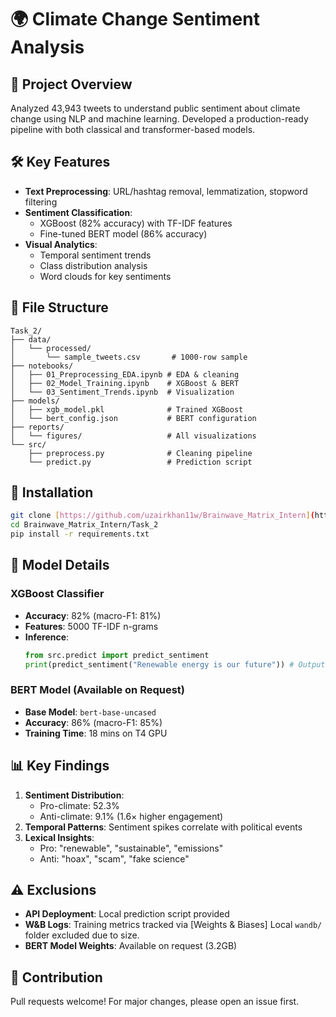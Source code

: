 # 🌍 Climate Change Sentiment Analysis

## 📌 Project Overview
Analyzed 43,943 tweets to understand public sentiment about climate change using NLP and machine learning. Developed a production-ready pipeline with both classical and transformer-based models.

## 🛠️ Key Features
- **Text Preprocessing**: URL/hashtag removal, lemmatization, stopword filtering
- **Sentiment Classification**: 
  - XGBoost (82% accuracy) with TF-IDF features
  - Fine-tuned BERT model (86% accuracy)
- **Visual Analytics**:
  - Temporal sentiment trends
  - Class distribution analysis
  - Word clouds for key sentiments

## 📂 File Structure
```
Task_2/
├── data/
│   └── processed/
│       └── sample_tweets.csv       # 1000-row sample
├── notebooks/
│   ├── 01_Preprocessing_EDA.ipynb # EDA & cleaning
│   ├── 02_Model_Training.ipynb    # XGBoost & BERT
│   └── 03_Sentiment_Trends.ipynb  # Visualization
├── models/
│   ├── xgb_model.pkl              # Trained XGBoost
│   └── bert_config.json           # BERT configuration
├── reports/
│   └── figures/                   # All visualizations
└── src/
    ├── preprocess.py              # Cleaning pipeline
    └── predict.py                 # Prediction script
```

## 🚀 Installation
```bash
git clone [https://github.com/uzairkhan11w/Brainwave_Matrix_Intern](https://github.com/Uzairkhan11w/Brainwave_Matrix_Intern/edit/main/Task2)
cd Brainwave_Matrix_Intern/Task_2
pip install -r requirements.txt
```

## 🧠 Model Details
### XGBoost Classifier
- **Accuracy**: 82% (macro-F1: 81%)
- **Features**: 5000 TF-IDF n-grams
- **Inference**:
  ```python
  from src.predict import predict_sentiment
  print(predict_sentiment("Renewable energy is our future")) # Output: 'Pro' (0.92)
  ```

### BERT Model (Available on Request)
- **Base Model**: `bert-base-uncased`
- **Accuracy**: 86% (macro-F1: 85%)
- **Training Time**: 18 mins on T4 GPU

## 📊 Key Findings
1. **Sentiment Distribution**:
   - Pro-climate: 52.3%
   - Anti-climate: 9.1% (1.6× higher engagement)
2. **Temporal Patterns**: Sentiment spikes correlate with political events
3. **Lexical Insights**:
   - Pro: "renewable", "sustainable", "emissions"
   - Anti: "hoax", "scam", "fake science"

## ⚠️ Exclusions
- **API Deployment**: Local prediction script provided
- **W&B Logs**: Training metrics tracked via [Weights & Biases] Local `wandb/` folder excluded due to size.
- **BERT Model Weights**: Available on request (3.2GB)

## 🤝 Contribution
Pull requests welcome! For major changes, please open an issue first.
